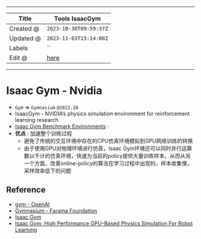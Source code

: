 -----

| Title     | Tools IsaacGym                                        |
| --------- | ----------------------------------------------------- |
| Created @ | `2023-10-30T09:59:37Z`                                |
| Updated @ | `2023-11-03T15:14:00Z`                                |
| Labels    | \`\`                                                  |
| Edit @    | [here](https://github.com/junxnone/aiwiki/issues/452) |

-----

# Isaac Gym - Nvidia

  - `Gym` =\> `Gymnasium` `@2022.10`
  - IsaacGym - NVIDIA’s physics simulation environment for reinforcement
    learning research
  - [Isaac Gym Benchmark
    Environments](https://github.com/NVIDIA-Omniverse/IsaacGymEnvs?tab=readme-ov-file#isaac-gym-benchmark-environments)
    :
  - **优点** : 加速整个训练过程
      - 避免了传统的交互环境中存在的CPU仿真环境模拟到GPU网络训练的转换
      - 由于使用GPU对物理环境进行仿真，Isaac
        Gym环境还可以同时并行运算数以千计的仿真环境，快速为当前的policy提供大量训练样本，从而从另一个方面，改善online-policy的算法在学习过程中出现的，样本收集慢，采样效率低下的问题

## Reference

  - [gym - OpenAI](https://github.com/openai/gym)
  - [Gymnasium - Farama
    Foundation](https://github.com/Farama-Foundation/Gymnasium)
  - [Isaac Gym](https://developer.nvidia.com/isaac-gym)
  - [Isaac Gym: High Performance GPU-Based Physics Simulation For Robot
    Learning](https://sites.google.com/view/isaacgym-nvidia)
